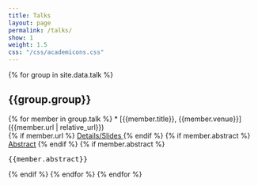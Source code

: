 ```yaml
---
title: Talks
layout: page
permalink: /talks/
show: 1
weight: 1.5
css: "/css/academicons.css"
---
```


{% for group in site.data.talk %}
<h2>{{group.group}}</h2>
{% for member in group.talk %}
* [{{member.title}}, {{member.venue}}]({{member.url | relative_url}}) <br>
{% if member.url %} <a href="{{member.url | relative_url}}" class="my_details"> Details/Slides </a> {% endif %} {% if member.abstract %} <a data-toggle="collapse" href="#{{member.key}}-abstract" class="my_details">Abstract</a> {% endif %}
 {% if member.abstract %}
  <pre id="{{member.key}}-abstract" class="pre collapse">{{member.abstract}}</pre>
  {% endif %}
{% endfor %}
{% endfor %}

